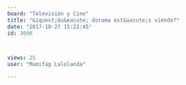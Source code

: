 ```yaml
---
board: "Televisión y Cine"
title: "&iquest;Qu&eacute; dorama est&aacute;s viendo?"
date: "2017-10-27 15:22:45"
id: 3096



views: 25
user: "Mumifag Lalolanda"

---
```

